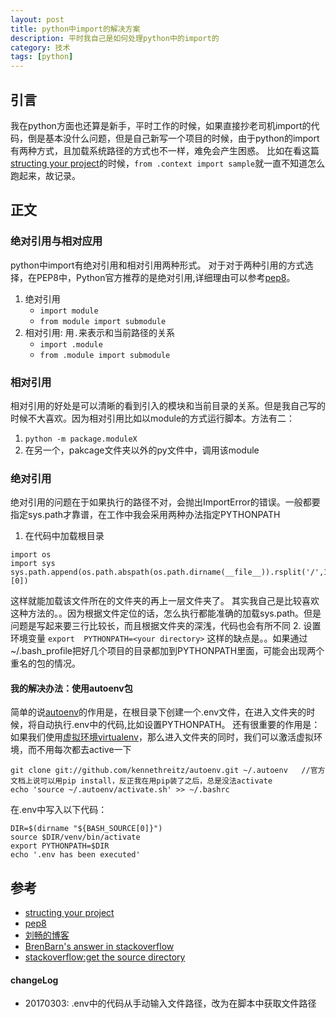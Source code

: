 ```yaml
---
layout: post
title: python中import的解决方案
description: 平时我自己是如何处理python中的import的
category: 技术
tags: [python]
---
```


## 引言
我在python方面也还算是新手，平时工作的时候，如果直接抄老司机import的代码，倒是基本没什么问题，但是自己新写一个项目的时候，由于python的import有两种方式，且加载系统路径的方式也不一样，难免会产生困惑。
比如在看这篇[structing your project](http://docs.python-guide.org/en/latest/writing/structure/#test-suite)的时候，`from .context import sample`就一直不知道怎么跑起来，故记录。

## 正文
### 绝对引用与相对应用
python中import有绝对引用和相对引用两种形式。
对于对于两种引用的方式选择，在PEP8中，Python官方推荐的是绝对引用,详细理由可以参考[pep8](https://www.python.org/dev/peps/pep-0008/#imports)。
1. 绝对引用
    + `import module`
    + `from module import submodule`
2. 相对引用: 用`.`来表示和当前路径的关系
    + `import .module`
    + `from .module import submodule`

### 相对引用
相对引用的好处是可以清晰的看到引入的模块和当前目录的关系。但是我自己写的时候不大喜欢。因为相对引用比如以module的方式运行脚本。方法有二：
1. `python -m package.moduleX`
2. 在另一个，pakcage文件夹以外的py文件中，调用该module

### 绝对引用
绝对引用的问题在于如果执行的路径不对，会抛出ImportError的错误。一般都要指定sys.path才靠谱，在工作中我会采用两种办法指定PYTHONPATH
1. 在代码中加载根目录
```
import os
import sys
sys.path.append(os.path.abspath(os.path.dirname(__file__)).rsplit('/',1)[0])
```
这样就能加载该文件所在的文件夹的再上一层文件夹了。
其实我自己是比较喜欢这种方法的。。因为根据文件定位的话，怎么执行都能准确的加载sys.path。但是问题是写起来要三行比较长，而且根据文件夹的深浅，代码也会有所不同
2. 设置环境变量
    ```export  PYTHONPATH=<your directory>```
这样的缺点是。。如果通过~/.bash_profile把好几个项目的目录都加到PYTHONPATH里面，可能会出现两个重名的包的情况。

#### 我的解决办法：使用autoenv包
简单的说[autoenv](https://github.com/kennethreitz/autoenv)的作用是，在根目录下创建一个.env文件，在进入文件夹的时候，将自动执行.env中的代码,比如设置PYTHONPATH。
还有很重要的作用是：如果我们使用[虚拟环境virtualenv](http://pythonguidecn.readthedocs.io/zh/latest/dev/virtualenvs.html)，那么进入文件夹的同时，我们可以激活虚拟环境，而不用每次都去active一下
```
git clone git://github.com/kennethreitz/autoenv.git ~/.autoenv   //官方文档上说可以用pip install，反正我在用pip装了之后，总是没法activate
echo 'source ~/.autoenv/activate.sh' >> ~/.bashrc   
```
在.env中写入以下代码：
```
DIR=$(dirname "${BASH_SOURCE[0]}")
source $DIR/venv/bin/activate
export PYTHONPATH=$DIR
echo '.env has been executed'
```

## 参考
+  [structing your project](http://docs.python-guide.org/en/latest/writing/structure/)
+ [pep8](https://www.python.org/dev/peps/pep-0008/#imports)
+ [刘畅的博客](https://github.com/Liuchang0812/slides/tree/master/pycon2015cn)
+ [BrenBarn's answer in stackoverflow](http://stackoverflow.com/questions/14132789/relative-imports-for-the-billionth-time#answer-14132912)
+ [stackoverflow:get the source directory](http://stackoverflow.com/questions/59895/getting-the-source-directory-of-a-bash-script-from-within)

#### changeLog
+ 20170303: .env中的代码从手动输入文件路径，改为在脚本中获取文件路径

